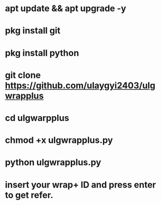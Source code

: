 # apt update && apt upgrade -y
# pkg install git
# pkg install python
# git clone https://github.com/ulaygyi2403/ulgwrapplus
# cd ulgwarpplus
# chmod +x ulgwrapplus.py
# python ulgwrapplus.py
# insert your wrap+ ID and press enter to get refer.
